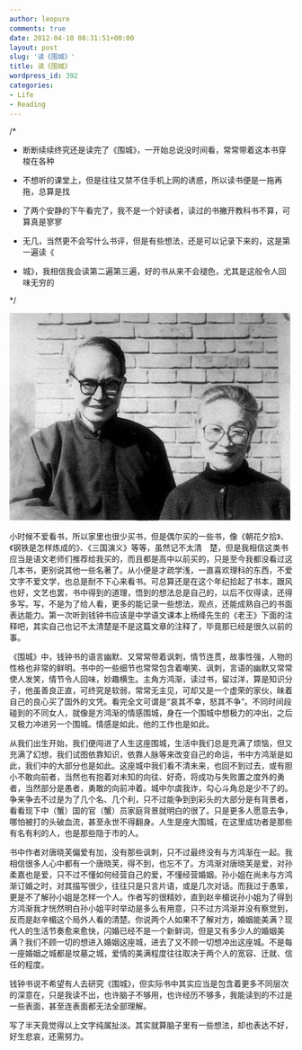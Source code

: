 ```yaml
---
author: leopure
comments: true
date: 2012-04-10 08:31:51+00:00
layout: post
slug: '读《围城》'
title: 读《围城》
wordpress_id: 392
categories:
- Life
- Reading
---
```


/*

* 断断续续终究还是读完了《围城》，一开始总说没时间看，常常带着这本书穿梭在各种

* 不想听的课堂上，但是往往又禁不住手机上网的诱惑，所以读书便是一拖再拖，总算是找

* 了两个安静的下午看完了，我不是一个好读者，读过的书撇开教科书不算，可算真是寥寥

* 无几，当然更不会写什么书评，但是有些想法，还是可以记录下来的，这是第一遍读《

* 城》，我相信我会读第二遍第三遍，好的书从来不会褪色，尤其是这般令人回味无穷的

*/

![钱钟书夫妇](/images/IMAG1239867864481934.jpg)



<!-- more -->

小时候不爱看书，所以家里也很少买书，但是偶尔买的一些书，像《朝花夕拾》、《钢铁是怎样炼成的》、《三国演义》等等，虽然记不太清　楚，但是我相信这类书应当是语文老师们推荐给我买的，而且都是高中以前买的，只是至今我都没看过这几本书，更别说其他一些名著了。从小便是才疏学浅，一直喜欢理科的东西，不爱文字不爱文学，也总是耐不下心来看书。可总算还是在这个年纪拾起了书本，跟风也好，文艺也罢，书中得到的道理，悟到的想法总是自己的，以后不仅得读，还得多写。写，不是为了给人看，更多的能记录一些想法，观点，还能成熟自己的书面表达能力。第一次听到钱钟书应该是中学语文课本上杨绛先生的《老王》下面的注释吧，其实自己也记不太清楚是不是这篇文章的注释了，毕竟那已经是很久以前的事。



《围城》中，钱钟书的语言幽默、又常常带着讽刺，情节连贯，故事性强，人物的性格也非常的鲜明。书中的一些细节也常常包含着嘲笑、讽刺，言语的幽默又常常使人发笑，情节令人回味，妙趣横生。主角方鸿渐，读过书，留过洋，算是知识分子，他虽善良正直，可终究是软弱，常常无主见，可却又是一个虚荣的家伙，昧着自己的良心买了国外的文凭。看完全文可谓是“哀其不幸，怒其不争”。不同时间段碰到的不同女人，就像是方鸿渐的情感围城，身在一个围城中想极力的冲出，之后又极力冲进另一个围城。情感是如此，他的工作也是如此。



从我们出生开始，我们便闯进了人生这座围城，生活中我们总是充满了烦恼，但又充满了幻想，我们试图依靠知识，依靠人脉等来改变自己的命运，书中方鸿渐是如此，我们中的大部分也是如此。这座城中我们看不清未来，也回不到过去，或有胆小不敢向前者，当然也有抱着对未知的向往、好奇，将成功与失败置之度外的勇者，当然部分是愚者，勇敢的向前冲着。城中尔虞我诈，勾心斗角总是少不了的。争来争去不过是为了几个名、几个利，只不过能争到到彩头的大部分是有背景者，看看现下中（蟹）国的官（蟹）员家庭背景就明白的很了。只是更多人愿意去争，哪怕被打的头破血流，甚至永世不得翻身。人生是座大围城，在这里成功者是那些有名有利的人，也是那些隐于市的人。



书中作者对唐晓芙偏爱有加，没有那些讽刺，只不过最终没有与方鸿渐在一起。我相信很多人心中都有一个唐晓芙，得不到，也忘不了。方鸿渐对唐晓芙是爱，对孙柔嘉也是爱，只不过不懂如何经营自己的爱，不懂经营婚姻。孙小姐在尚未与方鸿渐订婚之时，对其描写很少，往往只是只言片语，或是几次对话。而我过于愚笨，更是不了解孙小姐是怎样一个人。作者写的很精妙，直到赵辛楣说孙小姐为了得到方鸿渐我才恍然明白孙小姐平时举动是多么有用意，只不过方鸿渐并没有察觉到，反而是赵辛楣这个局外人看的清楚。你说两个人如果不了解对方，婚姻能美满？现代人的生活节奏愈来愈快，闪婚已经不是一个新鲜词，但是又有多少人的婚姻美满？我们不顾一切的想进入婚姻这座城，进去了又不顾一切想冲出这座城。不是每一座婚姻之城都是坟墓之城，爱情的美满程度往往取决于两个人的宽容、迁就、信任的程度。



钱钟书说不希望有人去研究《围城》，但实际书中其实应当是包含着更多不同层次的深意在，只是我读不出，也许脑子不够用，也许经历不够多，我能读到的不过是一些表面，甚至连表面都无法全部理解。



写了半天竟觉得以上文字纯属扯淡。其实就算脑子里有一些想法，却也表达不好，好生悲哀，还需努力。


